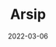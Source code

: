 ---
title: "Arsip"
date: 2022-03-06
layout: "archives"
slug: "archives"
menu:
    main:
        weight: 2
        params: 
            icon: archives
---